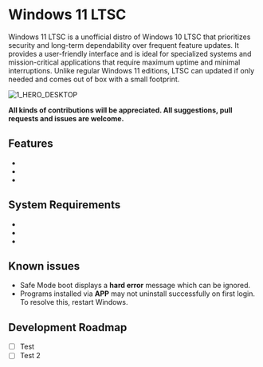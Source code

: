 # Windows 11 LTSC
Windows 11 LTSC is a unofficial distro of Windows 10 LTSC that prioritizes security and long-term dependability over frequent feature updates. It provides a user-friendly interface and is ideal for specialized systems and mission-critical applications that require maximum uptime and minimal interruptions. Unlike regular Windows 11 editions, LTSC can updated if only needed and comes out of box with a small footprint.

![1_HERO_DESKTOP](https://user-images.githubusercontent.com/96759883/219473489-3f60515a-2590-4c02-a175-75641b9b35e2.png)

**All kinds of contributions will be appreciated. All suggestions, pull 
requests and issues are welcome.**

## Features

-
-
-

## System Requirements

-
-
-

## Known issues


- Safe Mode boot displays a **hard error** message which can be ignored.
- Programs installed via **APP** may not uninstall successfully on first login. To resolve this, restart Windows.
  
## Development Roadmap

- [ ] Test
- [ ] Test 2
